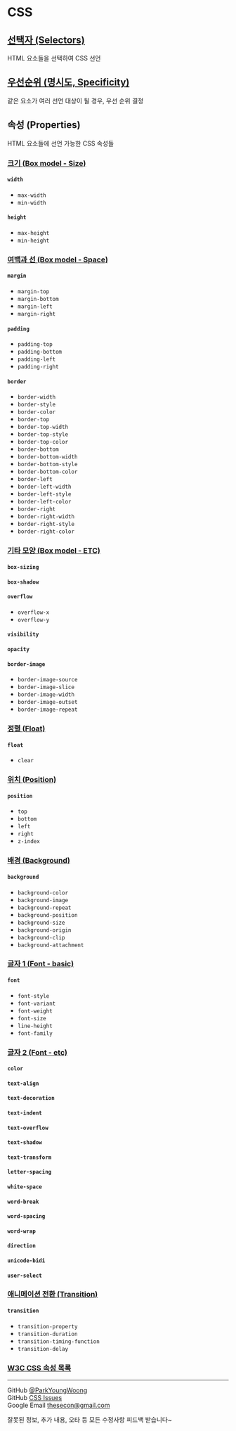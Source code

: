 # CSS

## [선택자 (Selectors)](https://github.com/ParkYoungWoong/CSS/blob/master/css_selectors.md)

HTML 요소들을 선택하여 CSS 선언

## [우선순위 (명시도, Specificity)](https://github.com/ParkYoungWoong/CSS/blob/master/css_specificity.md)

같은 요소가 여러 선언 대상이 될 경우, 우선 순위 결정

## 속성 (Properties)

HTML 요소들에 선언 가능한 CSS 속성들

### [크기 (Box model - Size)](https://github.com/ParkYoungWoong/CSS/blob/master/properties/box_model_size.md)

#### `width`

- `max-width`
- `min-width`

#### `height`

- `max-height`
- `min-height`

### [여백과 선 (Box model - Space)](https://github.com/ParkYoungWoong/CSS/blob/master/properties/box_model_space.md)

#### `margin`

- `margin-top`
- `margin-bottom`
- `margin-left`
- `margin-right`

#### `padding`

- `padding-top`
- `padding-bottom`
- `padding-left`
- `padding-right`

#### `border`

- `border-width`
- `border-style`
- `border-color`
- `border-top`
- `border-top-width`
- `border-top-style`
- `border-top-color`
- `border-bottom`
- `border-bottom-width`
- `border-bottom-style`
- `border-bottom-color`
- `border-left`
- `border-left-width`
- `border-left-style`
- `border-left-color`
- `border-right`
- `border-right-width`
- `border-right-style`
- `border-right-color`

### [기타 모양 (Box model - ETC)](https://github.com/ParkYoungWoong/CSS/blob/master/properties/box_model_etc.md)

#### `box-sizing`

#### `box-shadow`

#### `overflow`

- `overflow-x`
- `overflow-y`

#### `visibility`

#### `opacity`

#### `border-image`

- `border-image-source`
- `border-image-slice`
- `border-image-width`
- `border-image-outset`
- `border-image-repeat`

### [정렬 (Float)](https://github.com/ParkYoungWoong/CSS/blob/master/properties/float.md)

#### `float`

- `clear`

### [위치 (Position)](https://github.com/ParkYoungWoong/CSS/blob/master/properties/position.md)

#### `position`

- `top`
- `bottom`
- `left`
- `right`
- `z-index`

### [배경 (Background)](https://github.com/ParkYoungWoong/CSS/blob/master/properties/background.md)

#### `background`  

- `background-color`
- `background-image`
- `background-repeat`
- `background-position`
- `background-size`
- `background-origin`
- `background-clip`
- `background-attachment`

### [글자 1 (Font - basic)](https://github.com/ParkYoungWoong/CSS/blob/master/properties/font_basic.md)

#### `font`

- `font-style`
- `font-variant`
- `font-weight`
- `font-size`
- `line-height`
- `font-family`

### [글자 2 (Font - etc)](https://github.com/ParkYoungWoong/CSS/blob/master/properties/font_etc.md)

#### `color`

#### `text-align`

#### `text-decoration`

#### `text-indent`

#### `text-overflow`

#### `text-shadow`

#### `text-transform`

#### `letter-spacing`

#### `white-space`

#### `word-break`

#### `word-spacing`

#### `word-wrap`

#### `direction`

#### `unicode-bidi`

#### `user-select`

### [애니메이션 전환 (Transition)](https://github.com/ParkYoungWoong/CSS/blob/master/properties/transition.md)

#### `transition`

- `transition-property`
- `transition-duration`
- `transition-timing-function`
- `transition-delay`

### [W3C CSS 속성 목록](https://www.w3.org/Style/CSS/all-properties.en.html)

---

GitHub [@ParkYoungWoong](https://github.com/ParkYoungWoong)  
GitHub [CSS Issues](https://github.com/ParkYoungWoong/CSS/issues/new)  
Google Email [thesecon@gmail.com](mail.google.com)

잘못된 정보, 추가 내용, 오타 등 모든 수정사항 피드백 받습니다~
